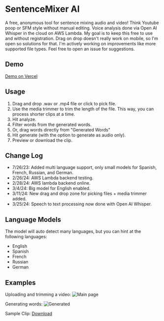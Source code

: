 # SentenceMixer AI

A free, anonymous tool for sentence mixing audio and video! Think Youtube poop or SFM style without manual editing.
Voice analysis done via Open AI Whisper in the cloud on AWS Lambda. My goal is to keep this free to use and without registration.
Drag on drop doesn't really work on mobile, so I'm open so solutions for that. I'm actively working on improvements like more supported file types.
Feel free to open an issue for suggestions.

## Demo
[Demo on Vercel](https://sentencemixerai.vercel.app/)

## Usage
1. Drag and drop .wav or .mp4 file or click to pick file.
2. Use the media trimmer to trim the length of the file. This way, you can process shorter clips at a time.
3. Hit analyze.
4. Filter words from the generated words.
5. Or, drag words directly from "Generated Words"
6. Hit generate (with the option to generate as audio only).
7. Preview or download the clip.

## Change Log
- 7/26/23: Added multi language support, only small models for Spanish, French, Russian, and German.
- 2/26/24: AWS Lambda backend testing.
- 2/28/24: AWS lambda backend online.
- 3/4/24: Big model for English enabled.
- 3/11/24: New drag and drop zone for picking files + media trimmer added.
- 3/25/24: Speech to text processing now done with Open AI Whisper.

## Language Models
The model will auto detect many languages, but you can hint at the following languages:
- English
- Spanish
- French
- Russian
- German

## Examples

Uploading and trimming a video:
![Main page](static/Mediatrimmer)

Generating words:
![Generated](static/Generatedwords)

Sample Clip:
[Download](static/sampleclip.mp4)



